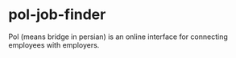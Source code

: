 # pol-job-finder
Pol (means bridge in persian) is an online interface for connecting employees with employers.
